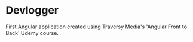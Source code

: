 # Devlogger

First Angular application created using Traversy Media's 'Angular Front to Back' Udemy course.
